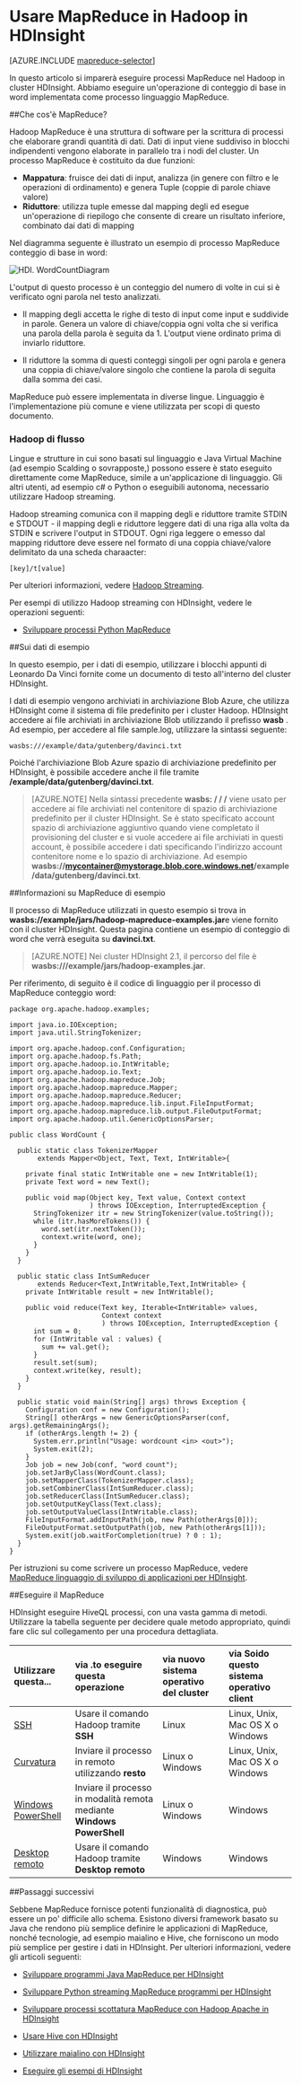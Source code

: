<properties
   pageTitle="MapReduce con Hadoop in HDInsight | Microsoft Azure"
   description="Informazioni su come eseguire i processi di MapReduce su Hadoop cluster HDInsight. Si eseguirà un'operazione di conteggio di base in word implementata come processo linguaggio MapReduce."
   services="hdinsight"
   documentationCenter=""
   authors="Blackmist"
   manager="jhubbard"
   editor="cgronlun"
    tags="azure-portal"/>

<tags
   ms.service="hdinsight"
   ms.devlang="na"
   ms.topic="article"
   ms.tgt_pltfrm="na"
   ms.workload="big-data"
   ms.date="08/23/2016"
   ms.author="larryfr"/>

# <a name="use-mapreduce-in-hadoop-on-hdinsight"></a>Usare MapReduce in Hadoop in HDInsight

[AZURE.INCLUDE [mapreduce-selector](../../includes/hdinsight-selector-use-mapreduce.md)]

In questo articolo si imparerà eseguire processi MapReduce nel Hadoop in cluster HDInsight. Abbiamo eseguire un'operazione di conteggio di base in word implementata come processo linguaggio MapReduce.

##<a id="whatis"></a>Che cos'è MapReduce?

Hadoop MapReduce è una struttura di software per la scrittura di processi che elaborare grandi quantità di dati. Dati di input viene suddiviso in blocchi indipendenti vengono elaborate in parallelo tra i nodi del cluster. Un processo MapReduce è costituito da due funzioni:

* **Mappatura**: fruisce dei dati di input, analizza (in genere con filtro e le operazioni di ordinamento) e genera Tuple (coppie di parole chiave valore)
* **Riduttore**: utilizza tuple emesse dal mapping degli ed esegue un'operazione di riepilogo che consente di creare un risultato inferiore, combinato dai dati di mapping

Nel diagramma seguente è illustrato un esempio di processo MapReduce conteggio di base in word:

![HDI. WordCountDiagram][image-hdi-wordcountdiagram]

L'output di questo processo è un conteggio del numero di volte in cui si è verificato ogni parola nel testo analizzati.

* Il mapping degli accetta le righe di testo di input come input e suddivide in parole. Genera un valore di chiave/coppia ogni volta che si verifica una parola della parola è seguita da 1. L'output viene ordinato prima di inviarlo riduttore.

* Il riduttore la somma di questi conteggi singoli per ogni parola e genera una coppia di chiave/valore singolo che contiene la parola di seguita dalla somma dei casi.

MapReduce può essere implementata in diverse lingue. Linguaggio è l'implementazione più comune e viene utilizzata per scopi di questo documento.

### <a name="hadoop-streaming"></a>Hadoop di flusso

Lingue e strutture in cui sono basati sul linguaggio e Java Virtual Machine (ad esempio Scalding o sovrapposte,) possono essere è stato eseguito direttamente come MapReduce, simile a un'applicazione di linguaggio. Gli altri utenti, ad esempio c# o Python o eseguibili autonoma, necessario utilizzare Hadoop streaming.

Hadoop streaming comunica con il mapping degli e riduttore tramite STDIN e STDOUT - il mapping degli e riduttore leggere dati di una riga alla volta da STDIN e scrivere l'output in STDOUT. Ogni riga leggere o emesso dal mapping riduttore deve essere nel formato di una coppia chiave/valore delimitato da una scheda charaacter:

    [key]/t[value]

Per ulteriori informazioni, vedere [Hadoop Streaming](http://hadoop.apache.org/docs/r1.2.1/streaming.html).

Per esempi di utilizzo Hadoop streaming con HDInsight, vedere le operazioni seguenti:

* [Sviluppare processi Python MapReduce](hdinsight-hadoop-streaming-python.md)

##<a id="data"></a>Sui dati di esempio

In questo esempio, per i dati di esempio, utilizzare i blocchi appunti di Leonardo Da Vinci fornite come un documento di testo all'interno del cluster HDInsight.

I dati di esempio vengono archiviati in archiviazione Blob Azure, che utilizza HDInsight come il sistema di file predefinito per i cluster Hadoop. HDInsight accedere ai file archiviati in archiviazione Blob utilizzando il prefisso **wasb** . Ad esempio, per accedere al file sample.log, utilizzare la sintassi seguente:

    wasbs:///example/data/gutenberg/davinci.txt

Poiché l'archiviazione Blob Azure spazio di archiviazione predefinito per HDInsight, è possibile accedere anche il file tramite **/example/data/gutenberg/davinci.txt**.

> [AZURE.NOTE] Nella sintassi precedente **wasbs: / / /** viene usato per accedere ai file archiviati nel contenitore di spazio di archiviazione predefinito per il cluster HDInsight. Se è stato specificato account spazio di archiviazione aggiuntivo quando viene completato il provisioning del cluster e si vuole accedere ai file archiviati in questi account, è possibile accedere i dati specificando l'indirizzo account contenitore nome e lo spazio di archiviazione. Ad esempio **wasbs://mycontainer@mystorage.blob.core.windows.net/example/data/gutenberg/davinci.txt**.

##<a id="job"></a>Informazioni su MapReduce di esempio

Il processo di MapReduce utilizzati in questo esempio si trova in **wasbs://example/jars/hadoop-mapreduce-examples.jar**e viene fornito con il cluster HDInsight. Questa pagina contiene un esempio di conteggio di word che verrà eseguita su **davinci.txt**.

> [AZURE.NOTE] Nei cluster HDInsight 2.1, il percorso del file è **wasbs:///example/jars/hadoop-examples.jar**.

Per riferimento, di seguito è il codice di linguaggio per il processo di MapReduce conteggio word:

    package org.apache.hadoop.examples;

    import java.io.IOException;
    import java.util.StringTokenizer;

    import org.apache.hadoop.conf.Configuration;
    import org.apache.hadoop.fs.Path;
    import org.apache.hadoop.io.IntWritable;
    import org.apache.hadoop.io.Text;
    import org.apache.hadoop.mapreduce.Job;
    import org.apache.hadoop.mapreduce.Mapper;
    import org.apache.hadoop.mapreduce.Reducer;
    import org.apache.hadoop.mapreduce.lib.input.FileInputFormat;
    import org.apache.hadoop.mapreduce.lib.output.FileOutputFormat;
    import org.apache.hadoop.util.GenericOptionsParser;

    public class WordCount {

      public static class TokenizerMapper
           extends Mapper<Object, Text, Text, IntWritable>{

        private final static IntWritable one = new IntWritable(1);
        private Text word = new Text();

        public void map(Object key, Text value, Context context
                        ) throws IOException, InterruptedException {
          StringTokenizer itr = new StringTokenizer(value.toString());
          while (itr.hasMoreTokens()) {
            word.set(itr.nextToken());
            context.write(word, one);
          }
        }
      }

      public static class IntSumReducer
           extends Reducer<Text,IntWritable,Text,IntWritable> {
        private IntWritable result = new IntWritable();

        public void reduce(Text key, Iterable<IntWritable> values,
                           Context context
                           ) throws IOException, InterruptedException {
          int sum = 0;
          for (IntWritable val : values) {
            sum += val.get();
          }
          result.set(sum);
          context.write(key, result);
        }
      }

      public static void main(String[] args) throws Exception {
        Configuration conf = new Configuration();
        String[] otherArgs = new GenericOptionsParser(conf, args).getRemainingArgs();
        if (otherArgs.length != 2) {
          System.err.println("Usage: wordcount <in> <out>");
          System.exit(2);
        }
        Job job = new Job(conf, "word count");
        job.setJarByClass(WordCount.class);
        job.setMapperClass(TokenizerMapper.class);
        job.setCombinerClass(IntSumReducer.class);
        job.setReducerClass(IntSumReducer.class);
        job.setOutputKeyClass(Text.class);
        job.setOutputValueClass(IntWritable.class);
        FileInputFormat.addInputPath(job, new Path(otherArgs[0]));
        FileOutputFormat.setOutputPath(job, new Path(otherArgs[1]));
        System.exit(job.waitForCompletion(true) ? 0 : 1);
      }
    }

Per istruzioni su come scrivere un processo MapReduce, vedere [MapReduce linguaggio di sviluppo di applicazioni per HDInsight](hdinsight-develop-deploy-java-mapreduce-linux.md).

##<a id="run"></a>Eseguire il MapReduce

HDInsight eseguire HiveQL processi, con una vasta gamma di metodi. Utilizzare la tabella seguente per decidere quale metodo appropriato, quindi fare clic sul collegamento per una procedura dettagliata.

| **Utilizzare questa**...                                                    | **via .to eseguire questa operazione**                                       | via nuovo **sistema operativo del cluster** | via Soido questo **sistema operativo client** |
|:-------------------------------------------------------------------|:--------------------------------------------------------|:------------------------------------------|:-----------------------------------------|
| [SSH](hdinsight-hadoop-use-mapreduce-ssh.md)                       | Usare il comando Hadoop tramite **SSH**                  | Linux                                     | Linux, Unix, Mac OS X o Windows        |
| [Curvatura](hdinsight-hadoop-use-mapreduce-curl.md)                     | Inviare il processo in remoto utilizzando **resto**               | Linux o Windows                          | Linux, Unix, Mac OS X o Windows        |
| [Windows PowerShell](hdinsight-hadoop-use-mapreduce-powershell.md) | Inviare il processo in modalità remota mediante **Windows PowerShell** | Linux o Windows                          | Windows                                  |
| [Desktop remoto](hdinsight-hadoop-use-mapreduce-remote-desktop)    | Usare il comando Hadoop tramite **Desktop remoto**       | Windows                                   | Windows                                  |

##<a id="nextsteps"></a>Passaggi successivi

Sebbene MapReduce fornisce potenti funzionalità di diagnostica, può essere un po' difficile allo schema. Esistono diversi framework basato su Java che rendono più semplice definire le applicazioni di MapReduce, nonché tecnologie, ad esempio maialino e Hive, che forniscono un modo più semplice per gestire i dati in HDInsight. Per ulteriori informazioni, vedere gli articoli seguenti:

* [Sviluppare programmi Java MapReduce per HDInsight](hdinsight-develop-deploy-java-mapreduce-linux.md)

* [Sviluppare Python streaming MapReduce programmi per HDInsight](hdinsight-hadoop-streaming-python.md)

* [Sviluppare processi scottatura MapReduce con Hadoop Apache in HDInsight](hdinsight-hadoop-mapreduce-scalding.md)

* [Usare Hive con HDInsight][hdinsight-use-hive]

* [Utilizzare maialino con HDInsight][hdinsight-use-pig]

* [Eseguire gli esempi di HDInsight][hdinsight-samples]


[hdinsight-upload-data]: hdinsight-upload-data.md
[hdinsight-get-started]: hdinsight-hadoop-linux-tutorial-get-started.md
[hdinsight-develop-mapreduce-jobs]: hdinsight-develop-deploy-java-mapreduce-linux.md
[hdinsight-use-hive]: hdinsight-use-hive.md
[hdinsight-use-pig]: hdinsight-use-pig.md
[hdinsight-samples]: hdinsight-run-samples.md
[hdinsight-provision]: hdinsight-provision-clusters.md

[powershell-install-configure]: ../powershell-install-configure.md

[image-hdi-wordcountdiagram]: ./media/hdinsight-use-mapreduce/HDI.WordCountDiagram.gif
